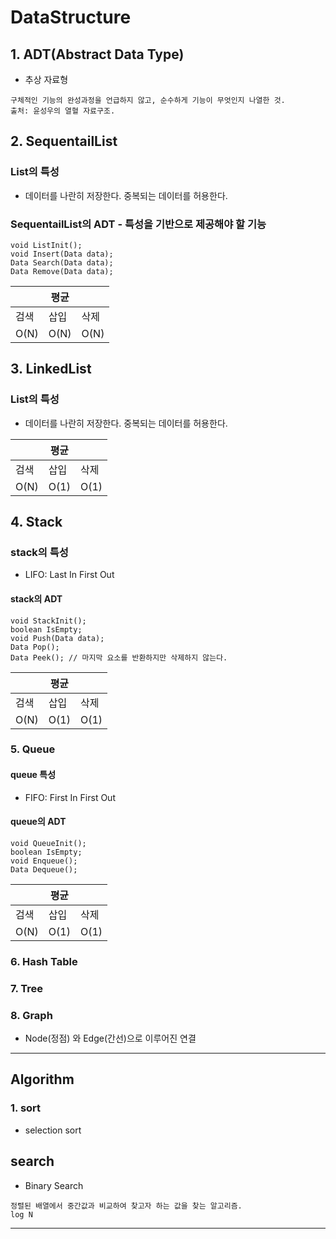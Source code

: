 # DataStructure
## 1. ADT(Abstract Data Type)
- 추상 자료형
```
구체적인 기능의 완성과정을 언급하지 않고, 순수하게 기능이 무엇인지 나열한 것. 
출처: 윤성우의 열혈 자료구조.
```
## 2. SequentailList
### List의 특성
- 데이터를 나란히 저장한다. 중복되는 데이터를 허용한다. 

### SequentailList의 ADT - 특성을 기반으로 제공해야 할 기능
```
void ListInit();
void Insert(Data data);
Data Search(Data data);
Data Remove(Data data);
```
||평균||
|----|----|---|
|검색|삽입|삭제|
|O(N)|O(N)|O(N)|

## 3. LinkedList
### List의 특성
- 데이터를 나란히 저장한다. 중복되는 데이터를 허용한다. 

||평균||
|----|----|---|
|검색|삽입|삭제|
|O(N)|O(1)|O(1)|


## 4. Stack
### stack의 특성
- LIFO: Last In First Out

#### stack의 ADT
```
void StackInit();
boolean IsEmpty;
void Push(Data data);
Data Pop();
Data Peek(); // 마지막 요소를 반환하지만 삭제하지 않는다.
```
||평균||
|----|----|---|
|검색|삽입|삭제|
|O(N)|O(1)|O(1)|

### 5. Queue
#### queue 특성
- FIFO: First In First Out
#### queue의 ADT
```
void QueueInit();
boolean IsEmpty;
void Enqueue();
Data Dequeue();
```
||평균||
|----|----|---|
|검색|삽입|삭제|
|O(N)|O(1)|O(1)|

### 6. Hash Table
### 7. Tree
### 8. Graph
- Node(정점) 와 Edge(간선)으로 이루어진 연결
---
## Algorithm

### 1. sort
 - selection sort
##  search
 - Binary Search 
 ```
 정렬된 배열에서 중간값과 비교하여 찾고자 하는 값을 찾는 알고리즘.
 log N
 ```
---
